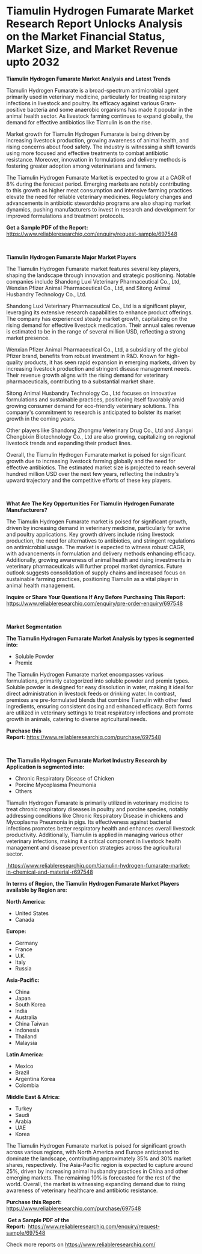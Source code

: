 <p><h1>Tiamulin Hydrogen Fumarate Market Research Report Unlocks Analysis on the Market Financial Status, Market Size, and Market Revenue upto 2032</h1></p><p><strong>Tiamulin Hydrogen Fumarate Market Analysis and Latest Trends</strong></p>
<p><p>Tiamulin Hydrogen Fumarate is a broad-spectrum antimicrobial agent primarily used in veterinary medicine, particularly for treating respiratory infections in livestock and poultry. Its efficacy against various Gram-positive bacteria and some anaerobic organisms has made it popular in the animal health sector. As livestock farming continues to expand globally, the demand for effective antibiotics like Tiamulin is on the rise.</p><p>Market growth for Tiamulin Hydrogen Fumarate is being driven by increasing livestock production, growing awareness of animal health, and rising concerns about food safety. The industry is witnessing a shift towards using more focused and effective treatments to combat antibiotic resistance. Moreover, innovation in formulations and delivery methods is fostering greater adoption among veterinarians and farmers.</p><p>The Tiamulin Hydrogen Fumarate Market is expected to grow at a CAGR of 8% during the forecast period. Emerging markets are notably contributing to this growth as higher meat consumption and intensive farming practices elevate the need for reliable veterinary medicines. Regulatory changes and advancements in antibiotic stewardship programs are also shaping market dynamics, pushing manufacturers to invest in research and development for improved formulations and treatment protocols.</p></p>
<p><strong>Get a Sample PDF of the Report:&nbsp;</strong> <a href="https://www.reliableresearchiq.com/enquiry/request-sample/697548?utm_campaign=1835&utm_medium=2&utm_source=Github&utm_content=ia&utm_term=31032025&utm_id=tiamulin-hydrogen-fumarate">https://www.reliableresearchiq.com/enquiry/request-sample/697548</a></p>
<p>&nbsp;</p>
<p><strong>Tiamulin Hydrogen Fumarate Major Market Players</strong></p>
<p><p>The Tiamulin Hydrogen Fumarate market features several key players, shaping the landscape through innovation and strategic positioning. Notable companies include Shandong Luxi Veterinary Pharmaceutical Co., Ltd, Wenxian Pfizer Animal Pharmaceutical Co., Ltd, and Sitong Animal Husbandry Technology Co., Ltd.</p><p>Shandong Luxi Veterinary Pharmaceutical Co., Ltd is a significant player, leveraging its extensive research capabilities to enhance product offerings. The company has experienced steady market growth, capitalizing on the rising demand for effective livestock medication. Their annual sales revenue is estimated to be in the range of several million USD, reflecting a strong market presence.</p><p>Wenxian Pfizer Animal Pharmaceutical Co., Ltd, a subsidiary of the global Pfizer brand, benefits from robust investment in R&D. Known for high-quality products, it has seen rapid expansion in emerging markets, driven by increasing livestock production and stringent disease management needs. Their revenue growth aligns with the rising demand for veterinary pharmaceuticals, contributing to a substantial market share.</p><p>Sitong Animal Husbandry Technology Co., Ltd focuses on innovative formulations and sustainable practices, positioning itself favorably amid growing consumer demand for eco-friendly veterinary solutions. This company's commitment to research is anticipated to bolster its market growth in the coming years.</p><p>Other players like Shandong Zhongmu Veterinary Drug Co., Ltd and Jiangxi Chengbixin Biotechnology Co., Ltd are also growing, capitalizing on regional livestock trends and expanding their product lines.</p><p>Overall, the Tiamulin Hydrogen Fumarate market is poised for significant growth due to increasing livestock farming globally and the need for effective antibiotics. The estimated market size is projected to reach several hundred million USD over the next few years, reflecting the industry's upward trajectory and the competitive efforts of these key players.</p></p>
<p>&nbsp;</p>
<p><strong>What Are The Key Opportunities For Tiamulin Hydrogen Fumarate Manufacturers?</strong></p>
<p><p>The Tiamulin Hydrogen Fumarate market is poised for significant growth, driven by increasing demand in veterinary medicine, particularly for swine and poultry applications. Key growth drivers include rising livestock production, the need for alternatives to antibiotics, and stringent regulations on antimicrobial usage. The market is expected to witness robust CAGR, with advancements in formulation and delivery methods enhancing efficacy. Additionally, growing awareness of animal health and rising investments in veterinary pharmaceuticals will further propel market dynamics. Future outlook suggests consolidation of supply chains and increased focus on sustainable farming practices, positioning Tiamulin as a vital player in animal health management.</p></p>
<p><strong>Inquire or Share Your Questions If Any Before Purchasing This Report:</strong> <a href="https://www.reliableresearchiq.com/enquiry/pre-order-enquiry/697548?utm_campaign=1835&utm_medium=2&utm_source=Github&utm_content=ia&utm_term=31032025&utm_id=tiamulin-hydrogen-fumarate">https://www.reliableresearchiq.com/enquiry/pre-order-enquiry/697548</a></p>
<p>&nbsp;</p>
<p><strong>Market Segmentation</strong></p>
<p><strong>The Tiamulin Hydrogen Fumarate Market Analysis by types is segmented into:</strong></p>
<p><ul><li>Soluble Powder</li><li>Premix</li></ul></p>
<p><p>The Tiamulin Hydrogen Fumarate market encompasses various formulations, primarily categorized into soluble powder and premix types. Soluble powder is designed for easy dissolution in water, making it ideal for direct administration in livestock feeds or drinking water. In contrast, premixes are pre-formulated blends that combine Tiamulin with other feed ingredients, ensuring consistent dosing and enhanced efficacy. Both forms are utilized in veterinary settings to treat respiratory infections and promote growth in animals, catering to diverse agricultural needs.</p></p>
<p><strong>Purchase this Report:&nbsp;</strong><a href="https://www.reliableresearchiq.com/purchase/697548?utm_campaign=1835&utm_medium=2&utm_source=Github&utm_content=ia&utm_term=31032025&utm_id=tiamulin-hydrogen-fumarate">https://www.reliableresearchiq.com/purchase/697548</a></p>
<p>&nbsp;</p>
<p><strong>The Tiamulin Hydrogen Fumarate Market Industry Research by Application is segmented into:</strong></p>
<p><ul><li>Chronic Respiratory Disease of Chicken</li><li>Porcine Mycoplasma Pneumonia</li><li>Others</li></ul></p>
<p><p>Tiamulin Hydrogen Fumarate is primarily utilized in veterinary medicine to treat chronic respiratory diseases in poultry and porcine species, notably addressing conditions like Chronic Respiratory Disease in chickens and Mycoplasma Pneumonia in pigs. Its effectiveness against bacterial infections promotes better respiratory health and enhances overall livestock productivity. Additionally, Tiamulin is applied in managing various other veterinary infections, making it a critical component in livestock health management and disease prevention strategies across the agricultural sector.</p></p>
<p><a href="https://www.reliableresearchiq.com/tiamulin-hydrogen-fumarate-market-in-chemical-and-material-r697548?utm_campaign=1835&utm_medium=2&utm_source=Github&utm_content=ia&utm_term=31032025&utm_id=tiamulin-hydrogen-fumarate">&nbsp;https://www.reliableresearchiq.com/tiamulin-hydrogen-fumarate-market-in-chemical-and-material-r697548</a></p>
<p><strong>In terms of Region, the Tiamulin Hydrogen Fumarate Market Players available by Region are:</strong></p>
<p>
    <p> <strong> North America: </strong>
        <ul>
            <li>United States</li>
            <li>Canada</li>
        </ul>
        </p> 
    <p> <strong> Europe: </strong>
        <ul>
            <li>Germany</li>
            <li>France</li>
            <li>U.K.</li>
            <li>Italy</li>
            <li>Russia</li>
        </ul>
        </p> 
    <p> <strong> Asia-Pacific: </strong>
        <ul>
            <li>China</li>
            <li>Japan</li>
            <li>South Korea</li>
            <li>India</li>
            <li>Australia</li>
            <li>China Taiwan</li>
            <li>Indonesia</li>
            <li>Thailand</li>
            <li>Malaysia</li>
        </ul>
        </p> 
    <p> <strong> Latin America: </strong>
        <ul>
            <li>Mexico</li>
            <li>Brazil</li>
            <li>Argentina Korea</li>
            <li>Colombia</li>
        </ul>
        </p> 
    <p> <strong> Middle East & Africa: </strong>
        <ul>
            <li>Turkey</li>
            <li>Saudi</li>
            <li>Arabia</li>
            <li>UAE</li>
            <li>Korea</li>
        </ul>
    </p>
    </p>
<p><p>The Tiamulin Hydrogen Fumarate market is poised for significant growth across various regions, with North America and Europe anticipated to dominate the landscape, contributing approximately 35% and 30% market shares, respectively. The Asia-Pacific region is expected to capture around 25%, driven by increasing animal husbandry practices in China and other emerging markets. The remaining 10% is forecasted for the rest of the world. Overall, the market is witnessing expanding demand due to rising awareness of veterinary healthcare and antibiotic resistance.</p></p>
<p><strong>Purchase this Report: </strong><a href="https://www.reliableresearchiq.com/purchase/697548?utm_campaign=1835&utm_medium=2&utm_source=Github&utm_content=ia&utm_term=31032025&utm_id=tiamulin-hydrogen-fumarate">https://www.reliableresearchiq.com/purchase/697548</a></p>
<p>&nbsp;<strong>Get a Sample PDF of the Report:&nbsp;&nbsp;</strong><a href="https://www.reliableresearchiq.com/enquiry/request-sample/697548?utm_campaign=1835&utm_medium=2&utm_source=Github&utm_content=ia&utm_term=31032025&utm_id=tiamulin-hydrogen-fumarate">https://www.reliableresearchiq.com/enquiry/request-sample/697548</a></p>
<p><strong></strong></p>
<p>Check more reports on <a href="https://www.reliableresearchiq.com/?utm_campaign=1835&utm_medium=2&utm_source=Github&utm_content=ia&utm_term=31032025&utm_id=tiamulin-hydrogen-fumarate">https://www.reliableresearchiq.com/</a></p>